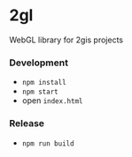 # 2gl
WebGL library for 2gis projects

### Development
* `npm install`
* `npm start`
* open `index.html`

### Release
* `npm run build`
